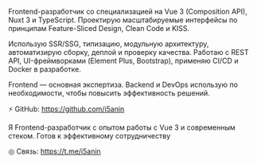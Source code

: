 Frontend-разработчик со специализацией на Vue 3
(Composition API), Nuxt 3 и TypeScript.
Проектирую масштабируемые интерфейсы по принципам Feature-Sliced Design, Clean Code и KISS.

Использую SSR/SSG, типизацию, модульную архитектуру, автоматизирую сборку, деплой и проверку качества.
Работаю с REST API, UI-фреймворками (Element Plus, Bootstrap), применяю CI/CD и Docker в разработке.

Frontend — основная экспертиза. Backend и DevOps использую по необходимости, чтобы повысить эффективность решений.

⚡ GitHub: https://github.com/i5anin

Я Frontend-разработчик с опытом работы с Vue 3 и современным стеком. Готов к эффективному сотрудничеству

◎ Связь: https://t.me/i5anin